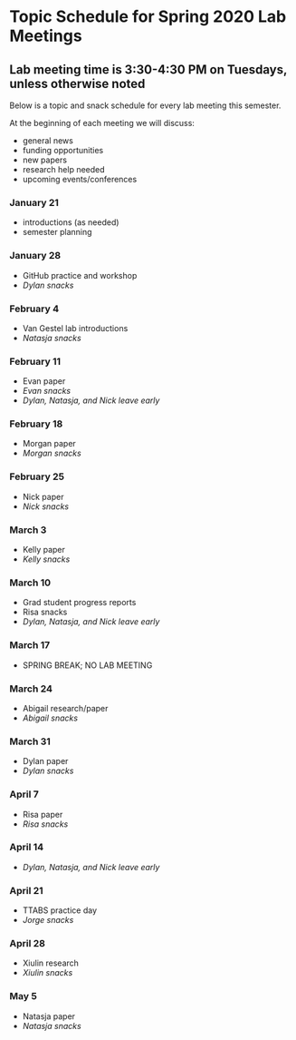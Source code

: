 # Topic Schedule for Spring 2020 Lab Meetings
## Lab meeting time is 3:30-4:30 PM on Tuesdays, unless otherwise noted
Below is a topic and snack schedule for every lab meeting this semester.

At the beginning of each meeting we will discuss:
- general news
- funding opportunities
- new papers
- research help needed
- upcoming events/conferences

### January 21
- introductions (as needed)
- semester planning

### January 28
- GitHub practice and workshop
- *Dylan snacks*

### February 4
- Van Gestel lab introductions
- *Natasja snacks*

### February 11
- Evan paper
- *Evan snacks*
- *Dylan, Natasja, and Nick leave early*

### February 18
- Morgan paper
- *Morgan snacks*

### February 25
- Nick paper
- *Nick snacks*

### March 3
- Kelly paper
- *Kelly snacks*

### March 10
- Grad student progress reports
- Risa snacks
- *Dylan, Natasja, and Nick leave early*

### March 17
- SPRING BREAK; NO LAB MEETING

### March 24
- Abigail research/paper
- *Abigail snacks*

### March 31
- Dylan paper
- *Dylan snacks*

### April 7
- Risa paper
- *Risa snacks*

### April 14
- *Dylan, Natasja, and Nick leave early*

### April 21
- TTABS practice day
- *Jorge snacks*

### April 28
- Xiulin research
- *Xiulin snacks*

### May 5
- Natasja paper
- *Natasja snacks*

